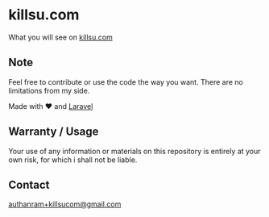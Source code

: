 # killsu.com

What you will see on [killsu.com](http://killsu.com)

## Note

Feel free to contribute or use the code the way you want. There are no limitations from my side.

Made with :heart: and [Laravel](https://laravel.com)

## Warranty / Usage

Your use of any information or materials on this repository is entirely at your own risk, for which i shall not be liable.

## Contact
authanram+killsucom@gmail.com
